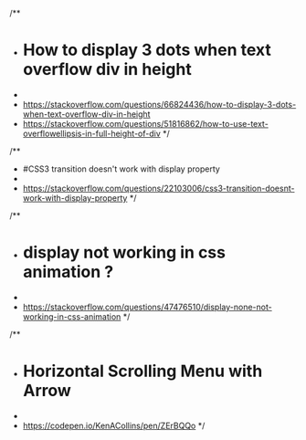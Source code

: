 /**
* # How to display 3 dots when text overflow div in height
*
* https://stackoverflow.com/questions/66824436/how-to-display-3-dots-when-text-overflow-div-in-height
* https://stackoverflow.com/questions/51816862/how-to-use-text-overflowellipsis-in-full-height-of-div
*/

/**
* #CSS3 transition doesn't work with display property
*
* https://stackoverflow.com/questions/22103006/css3-transition-doesnt-work-with-display-property
*/

/**
* # display not working in css animation ?
*
* https://stackoverflow.com/questions/47476510/display-none-not-working-in-css-animation
*/

/**
* # Horizontal Scrolling Menu with Arrow
*
* https://codepen.io/KenACollins/pen/ZErBQQo
*/